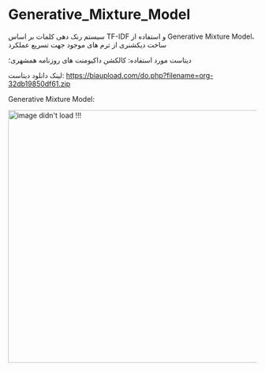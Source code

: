 # Generative_Mixture_Model

سیستم رنک دهی کلمات بر اساس TF-IDF و استفاده از Generative Mixture Model، ساخت دیکشنری از ترم های موجود جهت تسریع عملکرد

دیتاست مورد استفاده: کالکشن داکیومنت های روزنامه همشهری؛

لینک دانلود دیتاست: https://biaupload.com/do.php?filename=org-32db19850df61.zip

Generative Mixture Model:

<img width="512" alt="image didn't load !!!" src="https://github.com/user-attachments/assets/beb0ec5f-e41e-4672-8225-61c3d64c85f4">
